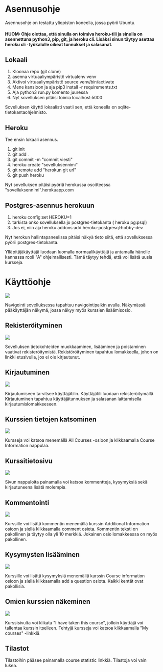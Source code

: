 # Asennusohje

Asennusohje on testattu yliopiston koneella, jossa pyörii Ubuntu. 

#### HUOM: Ohje olettaa, että sinulla on toimiva heroku-tili ja sinulla on asennettuna python3, pip, git, ja heroku cli. Lisäksi sinun täytyy asettaa heroku cli -työkalulle oikeat tunnukset ja salasanat.

## Lokaali
1. Kloonaa repo (git clone)
3. asenna virtuaaliympäristö virtualenv venv 
4. Aktivoi virtuaaliympäristö source venv/bin/activate
2. Mene kansioon ja aja pip3 install -r requirements.txt
3. Aja python3 run.py komento juuressa 
4. Nyt sovelluksen pitäisi toimia localhost:5000

Sovelluksen käyttö lokaalisti vaatii sen, että koneella on sqlite-tietokantaohjelmisto.

## Heroku 
Tee ensin lokaali asennus.
1. git init
2. git add .
3. git commit -m "commit viesti"
4. heroku create "sovelluksennimi"
5. git remote add "herokun git url"
6. git push heroku   

Nyt sovelluksen pitäisi pyöriä herokussa osoitteessa "sovelluksennimi".herokuapp.com

## Postgres-asennus herokuun

1.  heroku config:set HEROKU=1
2.  tarkista onko sovelluksella jo postgres-tietokanta ( heroku pg:psql)
3.  Jos ei, niin aja heroku addons:add heroku-postgresql:hobby-dev

Nyt herokun hallintapaneelissa pitäisi näkyä tieto siitä, että sovelluksessa pyörii postgres-tietokanta. 
  

Ylläpitäjäkäyttäjä luodaan luomalla normaalikäyttäjä ja antamalla hänelle kannassa rooli "A" ohjelmallisesti. Tämä täytyy tehdä, että voi lisätä uusia kursseja.

# Käyttöohje

<img src="https://raw.githubusercontent.com/Varjokorento/tsohasovellus19/master/documentation/navigation.png">

Navigointi sovelluksessa tapahtuu navigointipalkin avulla. Näkymässä pääkäyttäjän näkymä, jossa näkyy myös kurssien lisäämisosio.

## Rekisteröityminen

<img src="https://raw.githubusercontent.com/Varjokorento/tsohasovellus19/master/documentation/signup.PNG">

Sovelluksen tietokohteiden muokkaaminen, lisääminen ja poistaminen vaativat rekisteröitymistä. Rekistöröityminen tapahtuu lomakkeella, johon on linkki etusivulla, jos ei ole kirjautunut.

## Kirjautuminen

<img src="https://raw.githubusercontent.com/Varjokorento/tsohasovellus19/master/documentation/login.png">

Kirjautumiseen tarvitsee käyttäjätilin. Käyttäjätili luodaan rekisteröitymällä. Kirjautuminen tapahtuu käyttäjätunnuksen ja salasanan laittamisella kirjautumislomakkeeseen.

## Kurssien tietojen katsominen

<img src="https://raw.githubusercontent.com/Varjokorento/tsohasovellus19/master/documentation/CourseInformation.PNG">

Kursseja voi katsoa menemällä All Courses -osioon ja klikkaamalla Course Information nappulaa.

## Kurssitietosivu

<img src="https://github.com/Varjokorento/tsohasovellus19/blob/master/documentation/showcourse.PNG">

Sivun nappuloita painamalla voi katsoa kommentteja, kysymyksiä sekä kirjautuneena lisätä molempia.

## Kommentointi

<img src="https://raw.githubusercontent.com/Varjokorento/tsohasovellus19/master/documentation/comment.PNG">

Kurssille voi lisätä kommentin menemällä kurssin Additional Information osioon ja siellä klikkaamalla comment osiota. Kommentin teksti on pakollinen ja täytyy olla yli 10 merkkiä. Jokainen osio lomakkeessa on myös pakollinen.

## Kysymysten lisääminen

<img src="https://raw.githubusercontent.com/Varjokorento/tsohasovellus19/master/documentation/question.png">

Kurssille voi lisätä kysymyksiä menemällä kurssin Course information osioon ja siellä klikkaamalla add a question osiota. Kaikki kentät ovat pakollisia.

## Omien kurssien näkeminen

<img src="https://raw.githubusercontent.com/Varjokorento/tsohasovellus19/master/documentation/ihavetaken.PNG">

Kurssisivulta voi klikata "I have taken this course", jolloin käyttäjä voi tallentaa kurssin itselleen. Tehtyjä kursseja voi katsoa
klikkaamalla "My courses" -linkkiä.

## Tilastot

Tilastoihin pääsee painamalla course statistic linkkiä. Tilastoja voi vain lukea.
